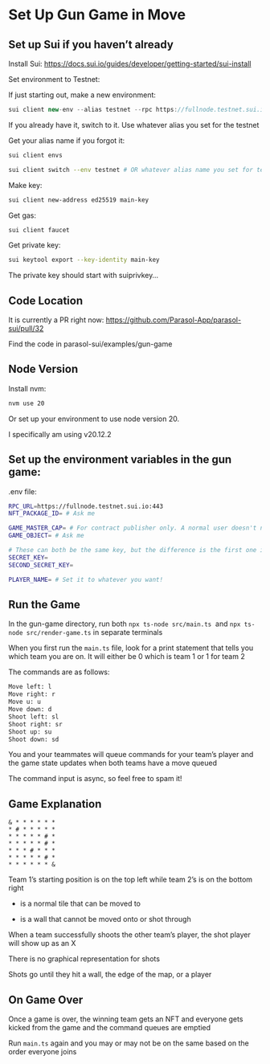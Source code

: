 # Set Up Gun Game in Move

## Set up Sui if you haven’t already

Install Sui: https://docs.sui.io/guides/developer/getting-started/sui-install

Set environment to Testnet:

If just starting out, make a new environment:

```jsx
sui client new-env --alias testnet --rpc https://fullnode.testnet.sui.io:443
```

If you already have it, switch to it. Use whatever alias you set for the testnet

Get your alias name if you forgot it:

```bash
sui client envs
```

```bash
sui client switch --env testnet # OR whatever alias name you set for testnet
```

Make key:

```bash
sui client new-address ed25519 main-key
```

Get gas:

```bash
sui client faucet
```

Get private key:

```bash
sui keytool export --key-identity main-key
```

The private key should start with suiprivkey…

## Code Location

It is currently a PR right now:
https://github.com/Parasol-App/parasol-sui/pull/32

Find the code in parasol-sui/examples/gun-game

## Node Version

Install nvm:

```bash
nvm use 20
```

Or set up your environment to use node version 20.

I specifically am using v20.12.2

## Set up the environment variables in the gun game:

.env file:

```bash
RPC_URL=https://fullnode.testnet.sui.io:443
NFT_PACKAGE_ID= # Ask me

GAME_MASTER_CAP= # For contract publisher only. A normal user doesn't need access to this object
GAME_OBJECT= # Ask me

# These can both be the same key, but the difference is the first one is the sponsor key and the second one is one that is actually registered in the game
SECRET_KEY= 
SECOND_SECRET_KEY= 

PLAYER_NAME= # Set it to whatever you want!
```

## Run the Game

In the gun-game directory, run both `npx ts-node src/main.ts`  and `npx ts-node src/render-game.ts` in separate terminals

When you first run the `main.ts` file, look for a print statement that tells you which team you are on. It will either be 0 which is team 1 or 1 for team 2

The commands are as follows:

```bash
Move left: l
Move right: r
Move u: u
Move down: d
Shoot left: sl
Shoot right: sr
Shoot up: su
Shoot down: sd
```

You and your teammates will queue commands for your team’s player and the game state updates when both teams have a move queued

The command input is async, so feel free to spam it!

## Game Explanation

```
& * * * * * * 
* # * * * * * 
* * * * * # * 
* * * * * # * 
* * * # * * * 
* * * * * # * 
* * * * * * & 
```

Team 1’s starting position is on the top left while team 2’s is on the bottom right

* is a normal tile that can be moved to

* is a wall that cannot be moved onto or shot through

When a team successfully shoots the other team’s player, the shot player will show up as an X

There is no graphical representation for shots

Shots go until they hit a wall, the edge of the map, or a player

## On Game Over

Once a game is over, the winning team gets an NFT and everyone gets kicked from the game and the command queues are emptied

Run `main.ts` again and you may or may not be on the same based on the order everyone joins
